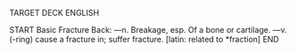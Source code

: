 TARGET DECK
ENGLISH

START
Basic
Fracture
Back: —n. Breakage, esp. Of a bone or cartilage. —v. (-ring) cause a fracture in; suffer fracture. [latin: related to *fraction]
END
